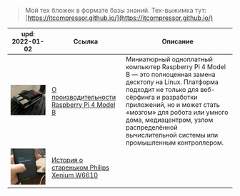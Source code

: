 > Мой тех бложек в формате базы знаний. Тех-выжимка тут: [https://itcompressor.github.io/](https://itcompressor.github.io/)

|upd: 2022-01-02|Ссылка|Описание|
|--|--|--|
|![pi4_3_minimal.png](/assets/img/rpi/pi4_3_minimal.png)|[О производительности Raspberry Pi 4 Model B](/opinion/pi4_performance)|Миниатюрный одноплатный компьютер Raspberry Pi 4 Model B — это полноценная замена десктопу на Linux. Платформа подходит не только для веб-сёрфинга и разработки приложений, но и может стать «мозгом» для робота или умного дома, медиацентром, узлом распределённой вычислительной системы или промышленным контроллером.|
|![philips](/assets/img/philips.png)|[История о стареньком Philips Xenium W6610](/story/philipsw6610)||
